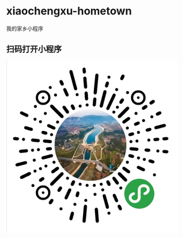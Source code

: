 # xiaochengxu-hometown
我的家乡小程序
## 扫码打开小程序
<img src='https://github.com/xiong116276/xiaochengxu-hometown/blob/master/%E5%BE%AE%E4%BF%A1%E5%9B%BE%E7%89%87_20181114144511.png'>
